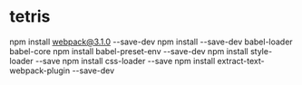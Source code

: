 # tetris
npm install webpack@3.1.0 --save-dev
npm install --save-dev babel-loader babel-core
npm install babel-preset-env --save-dev 
npm install style-loader --save 
npm install css-loader --save 
npm install extract-text-webpack-plugin --save-dev